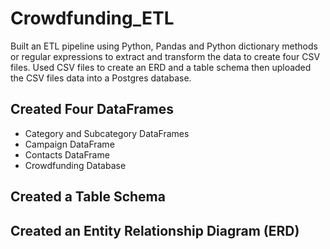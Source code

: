 # Crowdfunding_ETL

Built an ETL pipeline using Python, Pandas and Python dictionary methods or regular expressions to extract and transform the data to create four CSV files. Used CSV files to create an ERD and a table schema then uploaded the CSV files data into a Postgres database.

## Created Four DataFrames
* Category and Subcategory DataFrames
* Campaign DataFrame
* Contacts DataFrame
* Crowdfunding Database



## Created a Table Schema


## Created an Entity Relationship Diagram (ERD)
